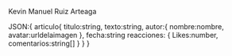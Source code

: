 Kevin Manuel Ruiz Arteaga 

JSON:{
    articulo{
        titulo:string,
        texto:string,
        autor:{
        nombre:nombre,
        avatar:urldelaimagen
        },
    fecha:string
    reacciones: {
        Likes:number,
        comentarios:string[]
        }
    }
}